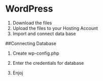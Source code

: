 # WordPress

1. Download the files
2. Upload the files to your Hosting Account
3. Import and connect data base

##Connecting Database

1. Create wp-config.php

2. Enter the credentials for database

3. Enjoj
